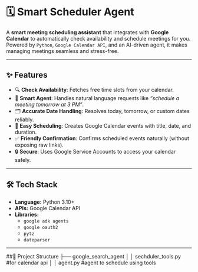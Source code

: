 # 🗓️ Smart Scheduler Agent  

A **smart meeting scheduling assistant** that integrates with **Google Calendar** to automatically check availability and schedule meetings for you.  
Powered by `Python`, `Google Calendar API`, and an AI-driven agent, it makes managing meetings seamless and stress-free.  

---

## ✨ Features  
- 🔍 **Check Availability**: Fetches free time slots from your calendar.  
- 🤖 **Smart Agent**: Handles natural language requests like _“schedule a meeting tomorrow at 3 PM”_.  
- 🗂️ **Accurate Date Handling**: Resolves today, tomorrow, or custom dates reliably.  
- 📅 **Easy Scheduling**: Creates Google Calendar events with title, date, and duration.  
- ✅ **Friendly Confirmation**: Confirms scheduled events naturally (without exposing raw links).  
- 🔒 **Secure**: Uses Google Service Accounts to access your calendar safely.  

---

## 🛠️ Tech Stack  
- **Language:** Python 3.10+  
- **APIs:** Google Calendar API  
- **Libraries:**  
  - `google adk agents`
  - `google oauth2` 
  - `pytz`  
  - `dateparser`  

---

##📂 Project Structure
├── google_search_agent
│   │   sechduler_tools.py #for calendar api
│   │   agent.py #agent to schedule using tools


